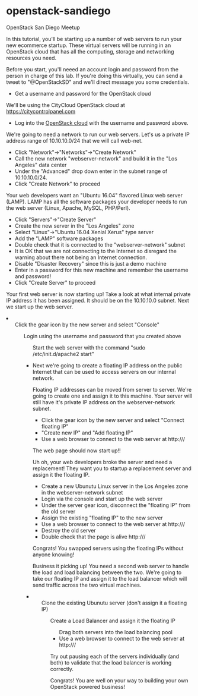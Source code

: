 # openstack-sandiego
OpenStack San Diego Meetup

In this tutorial, you'll be starting up a number of web servers to run your new ecommerce startup. These virtual servers will be running in an OpenStack cloud that has all the computing, storage and networking resources you need.

Before you start, you'll neeed an account login and password from the person in charge of this lab. If you're doing this virtually, you can send a tweet to "@OpenStackSD" and we'll direct message you some credentials.

<UL>
<LI>Get a username and password for the OpenStack cloud
</UL>

We'll be using the CityCloud OpenStack cloud at https://citycontrolpanel.com
<UL>
<LI>Log into the <A HREF="https://citycontrolpanel.com" target="_new">OpenStack cloud</A> with the username and password above.
</UL>

We're going to need a network to run our web servers. Let's us a private IP address range of 10.10.10.0/24 that we will call web-net.

<UL>
<LI>Click "Network"->"Networks"->"Create Network"
<LI>Call the new network "webserver-network" and build it in the "Los Angeles" data center
<LI>Under the "Advanced" drop down enter in the subnet range of 10.10.10.0/24.
<LI>Click "Create Network" to proceed
</UL>

Your web developers want an "Ubuntu 16.04" flavored Linux web server (LAMP). LAMP has all the software packages your developer needs to run the web server (Linux, Apache, MySQL, PHP/Perl).
<UL>
<LI>Click "Servers"->"Create Server"
<LI>Create the new server in the "Los Angeles" zone
<LI>Select "Linux"->"Ubuntu 16.04 Xenial Xerus" type server
<LI>Add the "LAMP" software packages
<LI>Double check that it is connected to the "webserver-network" subnet
<LI>It is OK that we are not connecting to the Internet so disregard the warning about there not being an Internet connection.
<LI>Disable "Disaster Recovery" since this is just a demo machine
<LI>Enter in a password for this new machine and remember the username and password!
<LI>Click "Create Server" to proceed
</UL>

Your first web server is now starting up!  Take a look at what internal private IP address it has been assigned. It should be on the 10.10.10.0 subnet. Next we start up the web server.

<LI>
<UL>Click the gear icon by the new server and select "Console"
<UL>Login using the username and password that you created above
<UL>Start the web server with the command "sudo /etc/init.d/apache2 start"
<LI>

Next we're going to create a floating IP address on the public Internet that can be used to access servers on our internal network.

Floating IP addresses can be moved from server to server. We're going to create one and assign it to this machine. Your server will still have it's private IP address on the webserver-network subnet.

<UL>
<LI>Click the gear icon by the new server and select "Connect floating IP"
<LI>"Create new IP" and "Add floating IP"
<LI>Use a web browser to connect to the web server at http://<floating IP>/
</UL>

The web page should now start up!!

Uh oh, your web developers broke the server and need a replacement! They want you to startup a replacement server and assign it the floating IP.

<UL>
<LI>Create a new Ubunutu Linux server in the Los Angeles zone in the webserver-network subnet
<LI>Login via the console and start up the web server
<LI>Under the server gear icon, disconnect the "floating IP" from the old server
<LI>Assign the existing "floating IP" to the new server
<LI>Use a web browser to connect to the web server at http://<floating IP>/
<LI>Destroy the old server
<LI>Double check that the page is alive http://<floating IP>/
</UL>

Congrats! You swapped servers using the floating IPs without anyone knowing!

Business it picking up! You need a second web server to handle the load and load balancing between the two. We're going to take our floating IP and assign it to the load balancer which will send traffic across the two virtual machines.
<LI>
<UL>Clone the existing Ubunutu server (don't assign it a floating IP)
<UL>Create a Load Balancer and assign it the floating IP
<UL>Drag both servers into the load balancing pool
<LI>Use a web browser to connect to the web server at http://<floating IP>/
</UL>

Try out pausing each of the servers individually (and both) to validate that the load balancer is working correctly.

Congrats! You are well on your way to building your own OpenStack powered business!
